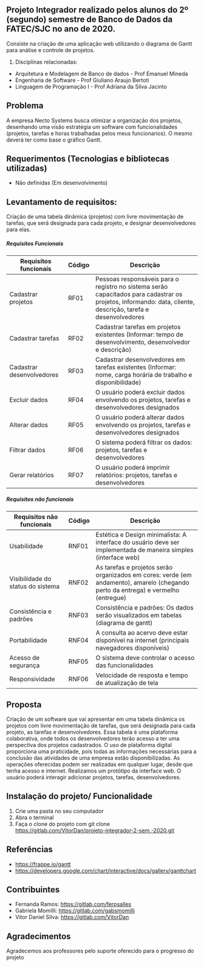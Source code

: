 ## Projeto Integrador realizado pelos alunos do 2º (segundo) semestre de Banco de Dados da FATEC/SJC no ano de 2020.

Consiste na criação de uma aplicação web utilizando o diagrama de Gantt para análise e controle de projetos.

1. Disciplinas relacionadas:
- Arquitetura e Modelagem de Banco de dados - Prof Emanuel Mineda
- Engenharia de Software - Prof Giuliano Araujo Bertoti
- Linguagem de Programação I - Prof Adriana da Silva Jacinto

## Problema

A empresa Necto Systems busca otimizar a organização dos projetos, desenhando uma visão estratégia um software com funcionalidades (projetos, tarefas e horas trabalhadas pelos meus funcionarios). O mesmo deverá ter como base o gráfico Gantt. 


## Requerimentos (Tecnologias e bibliotecas utilizadas)

- Não definidas (Em desenvolvimento)

## Levantamento de requisitos:
Criação de uma tabela dinâmica (projetos) com livre movimentação de tarefas, que será designada para cada projeto, e designar desenvolvedores para elas.

##### Requisitos Funcionais

| Requisitos funcionais             |  Código |              Descrição                                                                                                                                     |
| ----------------------------------|---------| -----------------------------------------------------------------------------------------------------------------------------------------------------------|
|Cadastrar projetos                 |RF01     |Pessoas responsáveis para o registro no sistema serão capacitados para cadastrar os projetos, informando: data, cliente, descrição, tarefa e desenvolvedores|
|Cadastrar tarefas                  |RF02     |Cadastrar tarefas em projetos existentes (Informar: tempo de desenvolvimento, desenvolvedor e descrição)                                                    |
|Cadastrar desenvolvedores          |RF03     |Cadastrar desenvolvedores em tarefas existentes (Informar: nome, carga horária de trabalho e disponibilidade)                                               |              
|Excluir dados                      |RF04     |O usuário poderá excluir dados envolvendo os projetos, tarefas e desenvolvedores designados                                                                 |                  
|Alterar dados                      |RF05     |O usuário poderá alterar dados envolvendo os projetos, tarefas e desenvolvedores designados                                                                 |
|Filtrar dados                      |RF06     |O sistema poderá filtrar os dados: projetos, tarefas e desenvolvedores                                                                                      |
|Gerar relatórios                   |RF07     |O usuário poderá imprimir relatórios: projetos, tarefas e desenvolvedores                                                                                   |                                                          


##### Requisitos não funcionais


| Requisitos não funcionais         |  Código |              Descrição                                                                                                           |
| ----------------------------------|---------| ---------------------------------------------------------------------------------------------------------------------------------|
|Usabilidade                        |RNF01    |Estética e Design minimalista: A interface do usuário deve ser implementada de maneira simples (interface web)                    |
|Visibilidade do status do sistema  |RNF02    |As tarefas e projetos serão organizados em cores: verde (em andamento), amarelo (chegando perto da entrega) e vermelho (entregue) |
|Consistência e padrões             |RNF03    |Consistência e padrões: Os dados serão visualizados em tabelas (diagrama de gantt)                                                |                                                                               |             
|Portabilidade                      |RNF04    |A consulta ao acervo deve estar disponivel na internet (principais navegadores disponíveis)                                       |
|Acesso de segurança                |RNF05    |O sistema deve controlar o acesso das funcionalidades                                                                             |                                                                                     |              
|Responsividade                     |RNF06    |Velocidade de resposta e tempo de atualização de tela                                                                             |                 

## Proposta

Criação de um software que vai apresentar em uma tabela dinâmica os projetos com livre movimentação de tarefas, que será designada para cada projeto, as tarefas e desenvolvedores. Essa tabela é uma plataforma colaborativa, onde todos os desenvolvedores terão acesso a ter uma perspectiva dos projetos cadastrados.  O uso de plataforma digital proporciona uma praticidade, pois todas as informações necessárias para a conclusão das atividades de uma empresa estão disponibilizadas. As operações oferecidas podem ser realizadas em qualquer lugar, desde que tenha acesso e internet. Realizamos um protótipo da interface web. O usuário poderá interagir adicionar projetos, tarefas, desenvolvedores.

## Instalação do projeto/ Funcionalidade

1. Crie uma pasta no seu computador
2. Abra o terminal
3. Faça o clone do projeto com git clone https://gitlab.com/VitorDan/projeto-integrador-2-sem.-2020.git


## Referências 

- https://frappe.io/gantt
- https://developers.google.com/chart/interactive/docs/gallery/ganttchart


## Contribuintes

- Fernanda Ramos: https://gitlab.com/ferpsalles
- Gabriela Momilli: https://gitlab.com/gabsmomilli
- Vitor Daniel Silva: https://gitlab.com/VitorDan


## Agradecimentos

Agradecemos aos professores pelo suporte oferecido para o progresso do projeto
